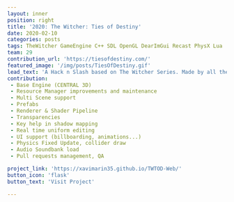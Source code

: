 ```yaml
---
layout: inner
position: right
title: '2020: The Witcher: Ties of Destiny'
date: 2020-02-10 
categories: posts
tags: TheWitcher GameEngine C++ SDL OpenGL DearImGui Recast PhysX Lua
team: 29
contribution_url: 'https://tiesofdestiny.com/'
featured_image: '/img/posts/TiesOfDestiny.gif'
lead_text: 'A Hack n Slash based on The Witcher Series. Made by all the class (29 people) on our own game engine, Broken Engine. It was based on my first game engine CENTRAL 3D'
contribution: 
 - Base Engine (CENTRAL 3D)
 - Resource Manager improvements and maintenance
 - Multi Scene support
 - Prefabs
 - Renderer & Shader Pipeline
 - Transparencies
 - Key help in shadow mapping
 - Real time uniform editing
 - UI support (billboarding, animations...)
 - Physics Fixed Update, collider draw
 - Audio Soundbank load
 - Pull requests management, QA 

project_link: 'https://xavimarin35.github.io/TWTOD-Web/'
button_icon: 'flask'
button_text: 'Visit Project'

---
```

